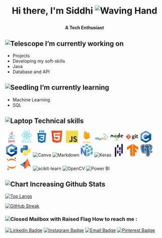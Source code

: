 # <p align="center"> <b width="60" height="60" > Hi there, I'm Siddhi </b><img src="https://raw.githubusercontent.com/Tarikul-Islam-Anik/Animated-Fluent-Emojis/master/Emojis/Hand%20gestures/Waving%20Hand.png" alt="Waving Hand" width="50" height="50" />  </p>

<p align="center"><b width="40" height="40">A Tech Enthusiast</b></p>


<!-- ![](https://komarev.com/ghpvc/?username=siddhipatade&color=green) -->



## <img src="https://raw.githubusercontent.com/Tarikul-Islam-Anik/Animated-Fluent-Emojis/master/Emojis/Objects/Telescope.png" alt="Telescope" width="25" height="25" /> I’m currently working on

- Projects
- Developing my soft-skills
- Java
- Database and API
  

## <img src="https://raw.githubusercontent.com/Tarikul-Islam-Anik/Animated-Fluent-Emojis/master/Emojis/Animals/Seedling.png" alt="Seedling" width="25" height="25" /> I’m currently learning

- Machine Learning
- SQL

## <img src="https://raw.githubusercontent.com/Tarikul-Islam-Anik/Animated-Fluent-Emojis/master/Emojis/Objects/Laptop.png" alt="Laptop" width="25" height="25" /> Technical skills

<div>
  <img src="https://github.com/devicons/devicon/blob/master/icons/java/java-original-wordmark.svg" title="Java" alt="Java" width="40" height="40"/>&nbsp;
  <img src="https://github.com/devicons/devicon/blob/master/icons/react/react-original-wordmark.svg" title="React" alt="React" width="40" height="40"/>&nbsp;
  <img src="https://github.com/devicons/devicon/blob/master/icons/css3/css3-plain-wordmark.svg"  title="CSS3" alt="CSS" width="40" height="40"/>&nbsp;
  <img src="https://github.com/devicons/devicon/blob/master/icons/html5/html5-original.svg" title="HTML5" alt="HTML" width="40" height="40"/>&nbsp;
  <img src="https://github.com/devicons/devicon/blob/master/icons/javascript/javascript-original.svg" title="JavaScript" alt="JavaScript" width="40" height="40"/>&nbsp;
  <img src="https://github.com/devicons/devicon/blob/master/icons/firebase/firebase-plain-wordmark.svg" title="Firebase" alt="Firebase" width="40" height="40"/>&nbsp;
  <img src="https://github.com/devicons/devicon/blob/master/icons/mysql/mysql-original-wordmark.svg" title="MySQL"  alt="MySQL" width="40" height="40"/>&nbsp;
  <img src="https://github.com/devicons/devicon/blob/master/icons/nodejs/nodejs-original-wordmark.svg" title="NodeJS" alt="NodeJS" width="40" height="40"/>&nbsp;
  <img src="https://github.com/devicons/devicon/blob/master/icons/git/git-original-wordmark.svg" title="Git" **alt="Git" width="40" height="40"/>
 <img src="https://github.com/devicons/devicon/blob/master/icons/c/c-original.svg" title="C" alt="C" width="40" height="40">
 <img src="https://github.com/devicons/devicon/blob/master/icons/cplusplus/cplusplus-original.svg" title="C++" alt="C++" width="40" height="40">
<img src="https://github.com/devicons/devicon/blob/master/icons/python/python-original.svg" title="Python" alt="Python" width="40" height="40">
<img src="https://cdn.worldvectorlogo.com/logos/canva-1.svg" title="Canva" alt="Canva" width="40" height="40">
<img src="https://upload.wikimedia.org/wikipedia/commons/4/48/Markdown-mark.svg" title="Markdown" alt="Markdown" width="40" height="40">
<img src="https://github.com/devicons/devicon/blob/master/icons/numpy/numpy-original.svg" title="NumPy" alt="NumPy" width="40" height="40">
 <img src="https://upload.wikimedia.org/wikipedia/commons/a/ae/Keras_logo.svg" title="Keras" alt="Keras" width="40" height="40">
<img src="https://github.com/devicons/devicon/blob/master/icons/pandas/pandas-original.svg" title="Pandas" alt="Pandas" width="40" height="40">
<img src="https://github.com/devicons/devicon/blob/master/icons/tensorflow/tensorflow-original.svg" title="TensorFlow" alt="TensorFlow" width="40" height="40">
<img src="https://github.com/devicons/devicon/blob/master/icons/postgresql/postgresql-original.svg" title="PostgreSQL" alt="PostgreSQL" width="40" height="40">
<img src="https://github.com/devicons/devicon/blob/master/icons/jupyter/jupyter-original.svg" title="Jupyter Notebook" alt="Jupyter Notebook" width="40" height="40">
<img src="https://github.com/devicons/devicon/blob/master/icons/matlab/matlab-original.svg" title="Matplotlib" alt="Matplotlib" width="40" height="40">
 <img src="https://upload.wikimedia.org/wikipedia/commons/0/05/Scikit_learn_logo_small.svg" title="scikit-learn" alt="scikit-learn" width="40" height="40">
<img src="https://upload.wikimedia.org/wikipedia/commons/3/32/OpenCV_Logo_with_text_svg_version.svg" title="OpenCV" alt="OpenCV" width="40" height="40">
<img src="https://upload.wikimedia.org/wikipedia/commons/c/cf/New_Power_BI_Logo.svg" title="Power BI" alt="Power BI" width="40" height="40">

 
</div>

## <img src="https://raw.githubusercontent.com/Tarikul-Islam-Anik/Animated-Fluent-Emojis/master/Emojis/Objects/Chart%20Increasing.png" alt="Chart Increasing" width="25" height="25" /> Github Stats

[![Top Langs](https://github-readme-stats.vercel.app/api/top-langs/?username=Siddhipatade&layout=compact&theme=vision-friendly-dark)](https://github.com/Siddhipatade/github-readme-stats)

[![GitHub Streak](https://streak-stats.demolab.com/?user=siddhipatade&currStreakNum=2FD3EB&fire=pink&sideLabels=F00&theme=vision-friendly-dark)](https://git.io/streak-stats)

### <img src="https://raw.githubusercontent.com/Tarikul-Islam-Anik/Animated-Fluent-Emojis/master/Emojis/Objects/Closed%20Mailbox%20with%20Raised%20Flag.png" alt="Closed Mailbox with Raised Flag" width="25" height="25" />  How to reach me :

[![Linkedin Badge](https://img.shields.io/badge/-Siddhi_Patade-blue?style=flat&logo=Linkedin&logoColor=white)](https://www.linkedin.com/in/siddhi-patade-1187a91b6/)
[![Instagram Badge](https://img.shields.io/badge/-_siddhi_patade-%23E4405F?style=flat&logo=Instagram&logoColor=white)](https://www.instagram.com/_siddhi_patade/)
[![Email Badge](https://img.shields.io/badge/-Email-%23D14836?style=flat&logo=Gmail&logoColor=white)](mailto:patadesiddhi20@example.com)
[![Pinterest Badge](https://img.shields.io/badge/-@patadesiddhi851-BD081C?style=flat&logo=Pinterest&logoColor=white)](https://in.pinterest.com/patadesiddhi851/)





<!--
**Siddhipatade/Siddhipatade** is a ✨ _special_ ✨ repository because its `README.md` (this file) appears on your GitHub profile.
[![Portfolio Badge](https://img.shields.io/badge/-Portfolio-1f425f?style=flat)](https://www.your-portfolio-website.com)
Here are some ideas to get you started:
<img src="https://raw.githubusercontent.com/Tarikul-Islam-Anik/Animated-Fluent-Emojis/master/Emojis/Objects/Round%20Pushpin.png" alt="Round Pushpin" width="25" height="25" />
- 🔭 I’m currently working on ...
- 🌱 I’m currently learning ...
- 👯 I’m looking to collaborate on ...
- 🤔 I’m looking for help with ...
- 💬 Ask me about ...
- 📫 How to reach me: ...
- 😄 Pronouns: ...
- ⚡ Fun fact: ...theme=buefy

